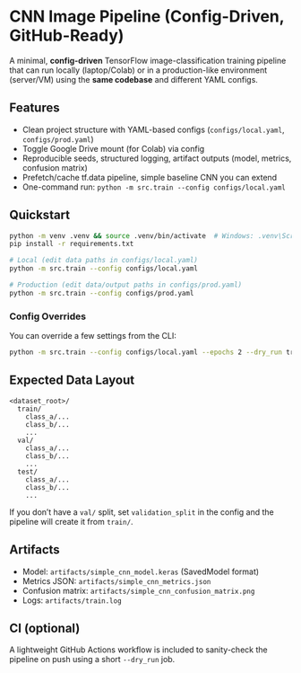 # CNN Image Pipeline (Config-Driven, GitHub-Ready)

A minimal, **config-driven** TensorFlow image-classification training pipeline that can run locally (laptop/Colab) or in a production-like environment (server/VM) using the **same codebase** and different YAML configs.

## Features
- Clean project structure with YAML-based configs (`configs/local.yaml`, `configs/prod.yaml`)
- Toggle Google Drive mount (for Colab) via config
- Reproducible seeds, structured logging, artifact outputs (model, metrics, confusion matrix)
- Prefetch/cache tf.data pipeline, simple baseline CNN you can extend
- One-command run: `python -m src.train --config configs/local.yaml`

## Quickstart
```bash
python -m venv .venv && source .venv/bin/activate  # Windows: .venv\Scripts\activate
pip install -r requirements.txt

# Local (edit data paths in configs/local.yaml)
python -m src.train --config configs/local.yaml

# Production (edit data/output paths in configs/prod.yaml)
python -m src.train --config configs/prod.yaml
```

### Config Overrides
You can override a few settings from the CLI:
```bash
python -m src.train --config configs/local.yaml --epochs 2 --dry_run true
```

## Expected Data Layout
```
<dataset_root>/
  train/
    class_a/...
    class_b/...
    ...
  val/
    class_a/...
    class_b/...
    ...
  test/
    class_a/...
    class_b/...
    ...
```
If you don’t have a `val/` split, set `validation_split` in the config and the pipeline will create it from `train/`.

## Artifacts
- Model: `artifacts/simple_cnn_model.keras` (SavedModel format)
- Metrics JSON: `artifacts/simple_cnn_metrics.json`
- Confusion matrix: `artifacts/simple_cnn_confusion_matrix.png`
- Logs: `artifacts/train.log`

## CI (optional)
A lightweight GitHub Actions workflow is included to sanity-check the pipeline on push using a short `--dry_run` job.
